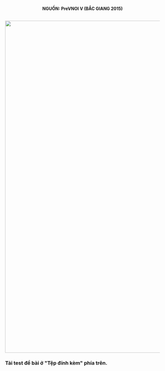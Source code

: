 **<center>NGUỒN: PreVNOI Ⅴ (BẮC GIANG 2015)</center>**
<br>

<img src="/images/problems/1107/travel.svg" width=1080px>

### Tải test đề bài ở "Tệp đính kèm" phía trên.